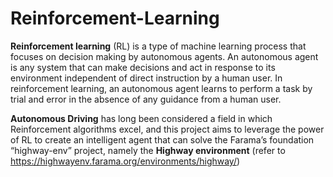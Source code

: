# Reinforcement-Learning

**Reinforcement learning** (RL) is a type of machine learning process that focuses on decision making by autonomous agents. An autonomous agent is any system that can make decisions and act in response to its environment independent of direct instruction by a human user. In reinforcement learning, an autonomous agent learns to perform a task by trial and error in the absence of any guidance from a human user.

**Autonomous Driving** has long been considered a field in which Reinforcement algorithms excel, and this project aims to leverage the power of RL to create an intelligent agent that can solve the Farama’s foundation “highway-env” project, namely the **Highway environment** (refer to https://highwayenv.farama.org/environments/highway/)
